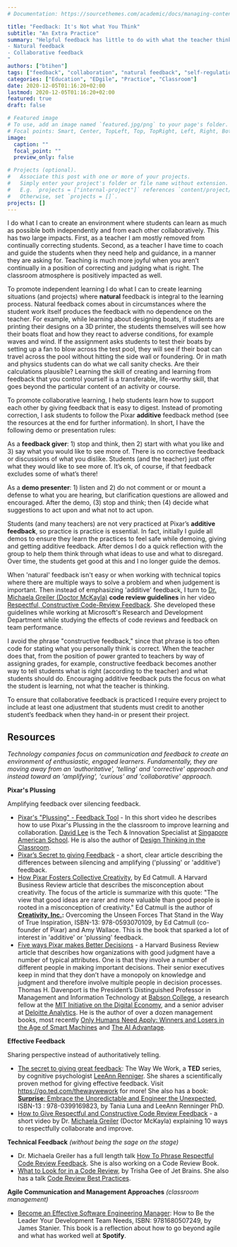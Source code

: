 ```yaml
---
# Documentation: https://sourcethemes.com/academic/docs/managing-content/

title: "Feedback: It's Not what You Think"
subtitle: "An Extra Practice"
summary: "Helpful feedback has little to do with what the teacher thinks, for example the pre-supposition the teacher makes about the outcomes of student projects, and is much more about developing an openness to what actually works and what others like, without an absolute truth either stated or implied by the curriculum. Let the students decide what to do by emphasizing these two types of feedback:
- Natural feedback
- Collaborative feedback
"
authors: ["btihen"]
tags: ["feedback", "collaboration", "natural feedback", "self-regulation"]
categories: ["Education", "EDgile", "Practice", "Classroom"]
date: 2020-12-05T01:16:20+02:00
lastmod: 2020-12-05T01:16:20+02:00
featured: true
draft: false

# Featured image
# To use, add an image named `featured.jpg/png` to your page's folder.
# Focal points: Smart, Center, TopLeft, Top, TopRight, Left, Right, BottomLeft, Bottom, BottomRight.
image:
  caption: ""
  focal_point: ""
  preview_only: false

# Projects (optional).
#   Associate this post with one or more of your projects.
#   Simply enter your project's folder or file name without extension.
#   E.g. `projects = ["internal-project"]` references `content/project/deep-learning/index.md`.
#   Otherwise, set `projects = []`.
projects: []
---
```


I do what I can to create an environment where students can learn as much as possible both independently and from each other collaboratively. This has two large impacts. First, as a teacher I am mostly removed from continually correcting students. Second, as a teacher I have time to coach and guide the students when they need help and guidance, in a manner they are asking for. Teaching is much more joyful when you aren’t continually in a position of correcting  and judging what is right. The classroom atmosphere is positively impacted as well.

To promote independent learning I do what I can to create learning situations (and projects) where **natural** feedback is integral to the learning process. Natural feedback comes about in circumstances where the student work itself produces the feedback with no dependence on the teacher. For example, while learning about designing boats, if students are printing their designs on a 3D printer, the students themselves will see how their boats float and how they react to adverse conditions, for example waves and wind. If the assignment asks students to test their boats by setting up a fan to blow across the test pool, they will see if their boat can travel across the pool without hitting the side wall or foundering. Or in math and physics students can do what we call sanity checks. Are their calculations plausible? Learning the skill of creating and learning from feedback that you control yourself is a transferable, life-worthy skill, that goes beyond the particular content of an activity or course.

To promote collaborative learning, I help students learn how to support each other by giving feedback that is easy to digest. Instead of promoting correction, I ask students to follow the Pixar **additive** feedback method (see the resources at the end for further information). In short, I have the following demo or presentation rules:

As a **feedback giver**: 1) stop and think, then 2) start with what you like and 3) say what you would like to see more of. There is no corrective feedback or discussions of what you dislike. Students (and the teacher) just offer what they would like to see more of. It’s ok, of course, if that feedback excludes some of what’s there!

As a **demo presenter**: 1) listen and 2) do not comment or or mount a defense to what you are hearing, but clarification questions are allowed and encouraged. After the demo, (3) stop and think; then (4) decide what suggestions to act upon and what not to act upon.

Students (and many teachers) are not very practiced at Pixar’s **additive feedback**, so practice is practice is essential.  In fact, initially I guide all demos to ensure they learn the practices to feel safe while demoing, giving and getting additive feedback.  After demos I do a quick reflection with the group to help them think through what ideas to use and what to disregard.  Over time, the students get good at this and I no longer guide the demos.

When 'natural' feedback isn't easy or when working with technical topics where there are multiple ways to solve a problem and when judgement is important. Then instead of emphasizing 'additive' feedback, I turn to [Dr. Michaela Greiler (Doctor McKayla)](https://www.michaelagreiler.com/about/) **code review guidelines** in her video [Respectful, Constructive Code-Review Feedback](https://www.michaelagreiler.com/respectful-constructive-code-review-feedback/).  She developed these guidelines while working at Microsoft's Research and Development Department while studying the effects of code reviews and feedback on team performance.

I avoid the phrase "constructive feedback," since that phrase is too often code for stating what you personally think is correct. When the teacher does that, from the position of power granted to teachers by way of assigning grades, for example, constructive feedback becomes another way to tell students what is right (according to the teacher) and what students should do. Encouraging additive feedback puts the focus on what the student is learning, not what the teacher is thinking.

To ensure that collaborative feedback is practiced I require every project to include at least one adjustment that students must credit to another student’s feedback when they hand-in or present their project.

## Resources

_Technology companies focus on communication and feedback to create an environment of enthusiastic, engaged learners.  Fundamentally, they are moving away from an 'authoritative',  'telling' and 'corrective' approach and instead toward an 'amplifying', 'curious' and 'collaborative' approach._

**Pixar's Plussing**

Amplifying feedback over silencing feedback.

- [Pixar's "Plussing" - Feedback Tool](https://www.youtube.com/watch?v=jziy7comOT8) - In this short video he describes how to use Pixar's Plussing in the the classroom to improve learning and collaboration.  [David Lee](https://www.davidleeedtech.org/) is the Tech & Innovation Specialist at [Singapore American School](https://www.sas.edu.sg/).  He is also the author of [Design Thinking in the Classroom](https://www.davidleeedtech.org/designthinkingintheclassroom).
- [Pixar’s Secret to giving Feedback](https://joehirsch.me/2017/03/29/pixar/) - a short, clear article describing the differences between silencing and amplifying ('plussing' or 'additive') feedback.
- [How Pixar Fosters Collective Creativity](https://hbr.org/2008/09/how-pixar-fosters-collective-creativity), by Ed Catmull. A Harvard Business Review article that describes the misconception about creativity. The focus of the article is summarize with this quote: "The view that good ideas are rarer and more valuable than good people is rooted in a misconception of creativity." Ed Catmull is the author of **[Creativity, Inc.](https://www.creativityincbook.com/):** Overcoming the Unseen Forces That Stand in the Way of True Inspiration, ISBN-13: 978-0593070109, by Ed Catmull (co-founder of Pixar) and Amy Wallace. This is the book that sparked a lot of interest in 'additive' or 'plussing' feedback.
- [Five ways Pixar makes Better Decisions](https://hbr.org/2010/07/how-to-make-good-decisions-les) - a Harvard Business Review article that describes how organizations with good judgment have a number of typical attributes. One is that they involve a number of different people in making important decisions. Their senior executives keep in mind that they don’t have a monopoly on knowledge and judgment and therefore involve multiple people in decision processes. Thomas H. Davenport is the President’s Distinguished Professor in Management and Information Technology at [Babson College](https://www.babson.edu/), a research fellow at the [MIT Initiative on the Digital Economy](http://ide.mit.edu/), and a senior adviser at [Deloitte Analytics](https://www2.deloitte.com/global/en/pages/deloitte-analytics/topics/deloitte-analytics-services.html). He is the author of over a dozen management books, most recently [Only Humans Need Apply: Winners and Losers in the Age of Smart Machines](https://www.harpercollins.com/products/only-humans-need-apply-thomas-h-davenportjulia-kirby?variant=32217989349410) and [The AI Advantage](https://mitpress.mit.edu/books/ai-advantage).

**Effective Feedback**

Sharing perspective instead of authoritatively telling.

- [The secret to giving great feedback](https://www.youtube.com/watch?v=wtl5UrrgU8c): The Way We Work, a **TED** series, by cognitive psychologist [LeeAnn Renniger](https://lifelabslearning.com/faculty/dr-leeann-renniger/).  She shares a scientifically proven method for giving effective feedback. Visit https://go.ted.com/thewaywework for more! She also has a book: [**Surprise**: Embrace the Unpredictable and Engineer the Unexpected](https://www.penguinrandomhouse.com/books/316304/surprise-by-tania-luna-and-leeann-renninger-phd/), ISBN-13 : 978-0399169823, by Tania Luna and LeeAnn Renninger PhD.
- [How to Give Respectful and Constructive Code Review Feedback](https://www.michaelagreiler.com/respectful-constructive-code-review-feedback/) - a short video by Dr. [Michaela Greiler](https://www.michaelagreiler.com/about/) (Doctor McKayla) explaining 10 ways to respectfully collaborate and improve.

**Technical Feedback** _(without being the sage on the stage)_

- Dr. Michaela Greiler has a full length talk [How To Phrase Respectful Code Review Feedback](https://www.youtube.com/watch?v=hzBHtgWlc4I&feature=emb_rel_end).  She is also working on a Code Review Book.
- [What to Look for in a Code Review](https://leanpub.com/whattolookforinacodereview), by Trisha Gee of Jet Brains.  She also has a talk [Code Review Best Practices](https://trishagee.com/presentations/code_review_best_practice/).

**Agile Communication and Management Approaches** _(classroom management)_

- [Become an Effective Software Engineering Manager](https://pragprog.com/titles/jsengman/become-an-effective-software-engineering-manager/): How to Be the Leader Your Development Team Needs, ISBN: 9781680507249, by James Stanier.  This book is a reflection about how to go beyond agile and what has worked well at **Spotify**.

